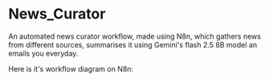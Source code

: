 # News_Curator
An automated news curator workflow, made using N8n, which gathers news from different sources, summarises it using Gemini's flash 2.5 8B model an emails you everyday.

Here is it's workflow diagram on N8n:




